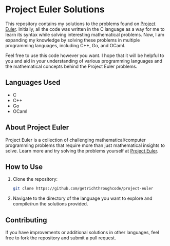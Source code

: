 # Project Euler Solutions

This repository contains my solutions to the problems found on [Project Euler](https://projecteuler.net/). Initially, all the code was written in the C language as a way for me to learn its syntax while solving interesting mathematical problems. Now, I am expanding my knowledge by solving these problems in multiple programming languages, including C++, Go, and OCaml.

Feel free to use this code however you want. I hope that it will be helpful to you and aid in your understanding of various programming languages and the mathematical concepts behind the Project Euler problems.

## Languages Used
- C
- C++
- Go
- OCaml

## About Project Euler

Project Euler is a collection of challenging mathematical/computer programming problems that require more than just mathematical insights to solve. Learn more and try solving the problems yourself at [Project Euler](https://projecteuler.net/).

## How to Use

1. Clone the repository:
   ```sh
   git clone https://github.com/getrichthroughcode/project-euler
2. Navigate to the directory of the language you want to explore and compile/run the solutions provided.

## Contributing 

If you have improvements or additional solutions in other languages, feel free to fork the repository and submit a pull request.